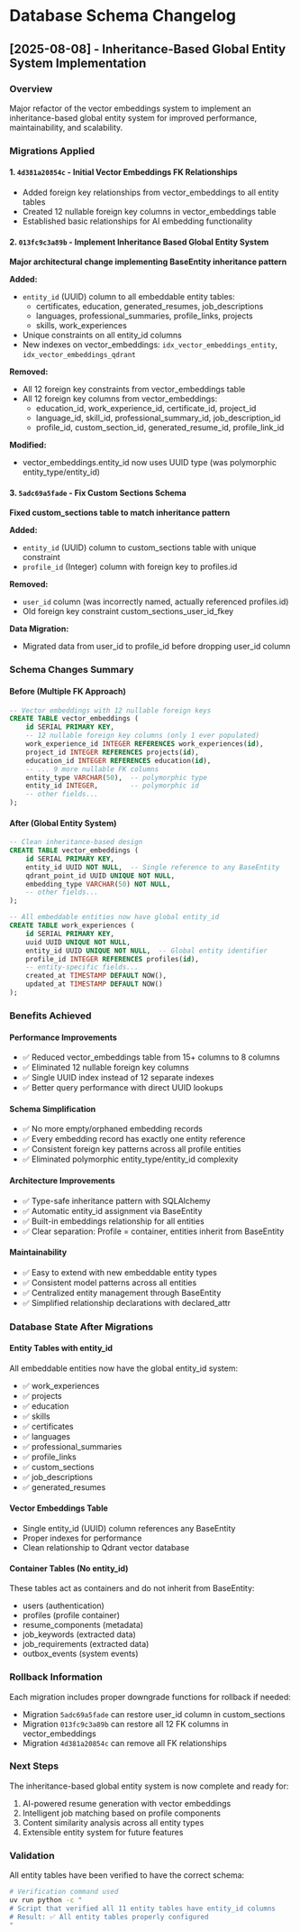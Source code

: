 # Database Schema Changelog

## [2025-08-08] - Inheritance-Based Global Entity System Implementation

### Overview
Major refactor of the vector embeddings system to implement an inheritance-based global entity system for improved performance, maintainability, and scalability.

### Migrations Applied

#### 1. `4d381a20854c` - Initial Vector Embeddings FK Relationships
- Added foreign key relationships from vector_embeddings to all entity tables
- Created 12 nullable foreign key columns in vector_embeddings table
- Established basic relationships for AI embedding functionality

#### 2. `013fc9c3a89b` - Implement Inheritance Based Global Entity System
**Major architectural change implementing BaseEntity inheritance pattern**

**Added:**
- `entity_id` (UUID) column to all embeddable entity tables:
  - certificates, education, generated_resumes, job_descriptions
  - languages, professional_summaries, profile_links, projects
  - skills, work_experiences
- Unique constraints on all entity_id columns
- New indexes on vector_embeddings: `idx_vector_embeddings_entity`, `idx_vector_embeddings_qdrant`

**Removed:**
- All 12 foreign key constraints from vector_embeddings table
- All 12 foreign key columns from vector_embeddings:
  - education_id, work_experience_id, certificate_id, project_id
  - language_id, skill_id, professional_summary_id, job_description_id
  - profile_id, custom_section_id, generated_resume_id, profile_link_id

**Modified:**
- vector_embeddings.entity_id now uses UUID type (was polymorphic entity_type/entity_id)

#### 3. `5adc69a5fade` - Fix Custom Sections Schema
**Fixed custom_sections table to match inheritance pattern**

**Added:**
- `entity_id` (UUID) column to custom_sections table with unique constraint
- `profile_id` (Integer) column with foreign key to profiles.id

**Removed:**
- `user_id` column (was incorrectly named, actually referenced profiles.id)
- Old foreign key constraint custom_sections_user_id_fkey

**Data Migration:**
- Migrated data from user_id to profile_id before dropping user_id column

### Schema Changes Summary

#### Before (Multiple FK Approach)
```sql
-- Vector embeddings with 12 nullable foreign keys
CREATE TABLE vector_embeddings (
    id SERIAL PRIMARY KEY,
    -- 12 nullable foreign key columns (only 1 ever populated)
    work_experience_id INTEGER REFERENCES work_experiences(id),
    project_id INTEGER REFERENCES projects(id),
    education_id INTEGER REFERENCES education(id),
    -- ... 9 more nullable FK columns
    entity_type VARCHAR(50),  -- polymorphic type
    entity_id INTEGER,        -- polymorphic id
    -- other fields...
);
```

#### After (Global Entity System)
```sql
-- Clean inheritance-based design
CREATE TABLE vector_embeddings (
    id SERIAL PRIMARY KEY,
    entity_id UUID NOT NULL,  -- Single reference to any BaseEntity
    qdrant_point_id UUID UNIQUE NOT NULL,
    embedding_type VARCHAR(50) NOT NULL,
    -- other fields...
);

-- All embeddable entities now have global entity_id
CREATE TABLE work_experiences (
    id SERIAL PRIMARY KEY,
    uuid UUID UNIQUE NOT NULL,
    entity_id UUID UNIQUE NOT NULL,  -- Global entity identifier
    profile_id INTEGER REFERENCES profiles(id),
    -- entity-specific fields...
    created_at TIMESTAMP DEFAULT NOW(),
    updated_at TIMESTAMP DEFAULT NOW()
);
```

### Benefits Achieved

#### Performance Improvements
- ✅ Reduced vector_embeddings table from 15+ columns to 8 columns
- ✅ Eliminated 12 nullable foreign key columns
- ✅ Single UUID index instead of 12 separate indexes
- ✅ Better query performance with direct UUID lookups

#### Schema Simplification
- ✅ No more empty/orphaned embedding records
- ✅ Every embedding record has exactly one entity reference
- ✅ Consistent foreign key patterns across all profile entities
- ✅ Eliminated polymorphic entity_type/entity_id complexity

#### Architecture Improvements
- ✅ Type-safe inheritance pattern with SQLAlchemy
- ✅ Automatic entity_id assignment via BaseEntity
- ✅ Built-in embeddings relationship for all entities
- ✅ Clear separation: Profile = container, entities inherit from BaseEntity

#### Maintainability
- ✅ Easy to extend with new embeddable entity types
- ✅ Consistent model patterns across all entities
- ✅ Centralized entity management through BaseEntity
- ✅ Simplified relationship declarations with declared_attr

### Database State After Migrations

#### Entity Tables with entity_id
All embeddable entities now have the global entity_id system:
- ✅ work_experiences
- ✅ projects
- ✅ education
- ✅ skills
- ✅ certificates
- ✅ languages
- ✅ professional_summaries
- ✅ profile_links
- ✅ custom_sections
- ✅ job_descriptions
- ✅ generated_resumes

#### Vector Embeddings Table
- Single entity_id (UUID) column references any BaseEntity
- Proper indexes for performance
- Clean relationship to Qdrant vector database

#### Container Tables (No entity_id)
These tables act as containers and do not inherit from BaseEntity:
- users (authentication)
- profiles (profile container)
- resume_components (metadata)
- job_keywords (extracted data)
- job_requirements (extracted data)
- outbox_events (system events)

### Rollback Information

Each migration includes proper downgrade functions for rollback if needed:
- Migration `5adc69a5fade` can restore user_id column in custom_sections
- Migration `013fc9c3a89b` can restore all 12 FK columns in vector_embeddings
- Migration `4d381a20854c` can remove all FK relationships

### Next Steps

The inheritance-based global entity system is now complete and ready for:
1. AI-powered resume generation with vector embeddings
2. Intelligent job matching based on profile components
3. Content similarity analysis across all entity types
4. Extensible entity system for future features

### Validation

All entity tables have been verified to have the correct schema:
```bash
# Verification command used
uv run python -c "
# Script that verified all 11 entity tables have entity_id columns
# Result: ✅ All entity tables properly configured
"
```
